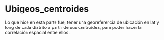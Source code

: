 # Ubigeos_centroides
Lo que hice en esta parte fue, tener una georeferencia de ubicación en lat y long de cada distrito a partir de sus centroides, para poder hacer la correlación espacial entre ellos.